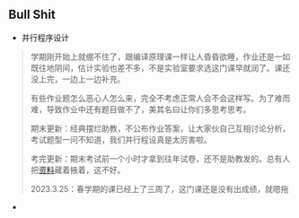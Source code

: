 
## Bull Shit
- 并行程序设计
> 学期刚开始上就绷不住了，跟编译原理课一样让人昏昏欲睡，作业还是一如既往地阴间，估计实验也差不多，不是实验室要求选这门课早就润了。课还没上完，一边上一边补充。
> 
> 有些作业题怎么恶心人怎么来，完全不考虑正常人会不会这样写。为了难而难，导致作业中还有题目做不了，美其名曰让你们多思考思考。
> 
> 期末更新：经典摆烂助教，不公布作业答案，让大家伙自己互相讨论分析，考试题型一问不知道，我们并行程设真是太厉害啦。
> 
> 考完更新：期末考试前一个小时才拿到往年试卷，还不是助教发的。总有人把[资料](https://icourse.club/uploads/files/92127cd9a1e26a487672c2f12a126016a2e44f30.zip)藏着掖着，这不好。
> 
> 2023.3.25：春学期的课已经上了三周了，这门课还是没有出成绩，就嗯拖

- 